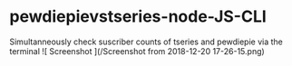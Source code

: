# pewdiepievstseries-node-JS-CLI
Simultanneously check suscriber counts of tseries and pewdiepie via the terminal
![ Screenshot ](/Screenshot from 2018-12-20 17-26-15.png)
